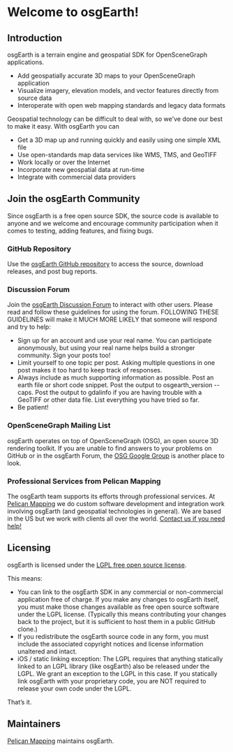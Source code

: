 # Welcome to osgEarth!

## Introduction

osgEarth is a terrain engine and geospatial SDK for OpenSceneGraph applications.

* Add geospatially accurate 3D maps to your OpenSceneGraph application
* Visualize imagery, elevation models, and vector features directly from source data
* Interoperate with open web mapping standards and legacy data formats

Geospatial technology can be difficult to deal with, so we've done our best to make it easy. With osgEarth you can

* Get a 3D map up and running quickly and easily using one simple XML file
* Use open-standards map data services like WMS, TMS, and GeoTIFF
* Work locally or over the Internet
* Incorporate new geospatial data at run-time
* Integrate with commercial data providers

## Join the osgEarth Community

Since osgEarth is a free open source SDK, the source code is available to anyone and we welcome and encourage community participation when it comes to testing, adding features, and fixing bugs.

### GitHub Repository

Use the [osgEarth GitHub repository](https://github.com/gwaldron/osgearth) to access the source, download releases, and post bug reports.

### Discussion Forum

Join the [osgEarth Discussion Forum](http://forum.osgearth.org) to interact with other users. Please read and follow these guidelines for using the forum. FOLLOWING THESE GUIDELINES will make it MUCH MORE LIKELY that someone will respond and try to help:

* Sign up for an account and use your real name. You can participate anonymously, but using your real name helps build a stronger community. Sign your posts too!
* Limit yourself to one topic per post. Asking multiple questions in one post makes it too hard to keep track of responses.
* Always include as much supporting information as possible. Post an earth file or short code snippet. Post the output to osgearth_version --caps. Post the output to gdalinfo if you are having trouble with a GeoTIFF or other data file. List everything you have tried so far.
* Be patient!

### OpenSceneGraph Mailing List

osgEarth operates on top of OpenSceneGraph (OSG), an open source 3D rendering toolkit. If you are unable to find answers to your problems on GitHub or in the osgEarth Forum, the [OSG Google Group](https://groups.google.com/g/osg-users) is another place to look.

### Professional Services from Pelican Mapping

The osgEarth team supports its efforts through professional services. At [Pelican Mapping](http://pelicanmapping.com) we do custom software development and integration work involving osgEarth (and geospatial technologies in general). We are based in the US but we work with clients all over the world. [Contact us if you need help!](http://web.pelicanmapping.com/contact-us/)


## Licensing

osgEarth is licensed under the [LGPL free open source license](https://www.gnu.org/licenses/lgpl-3.0.html).

This means:

* You can link to the osgEarth SDK in any commercial or non-commercial application free of charge.
If you make any changes to osgEarth itself, you must make those changes available as free open source software under the LGPL license. (Typically this means contributing your changes back to the project, but it is sufficient to host them in a public GitHub clone.)
* If you redistribute the osgEarth source code in any form, you must include the associated copyright notices and license information unaltered and intact.
* iOS / static linking exception: The LGPL requires that anything statically linked to an LGPL library (like osgEarth) also be released under the LGPL. We grant an exception to the LGPL in this case. If you statically link osgEarth with your proprietary code, you are NOT required to release your own code under the LGPL.

That’s it.


## Maintainers

[Pelican Mapping](http://pelicanmapping.com) maintains osgEarth.
